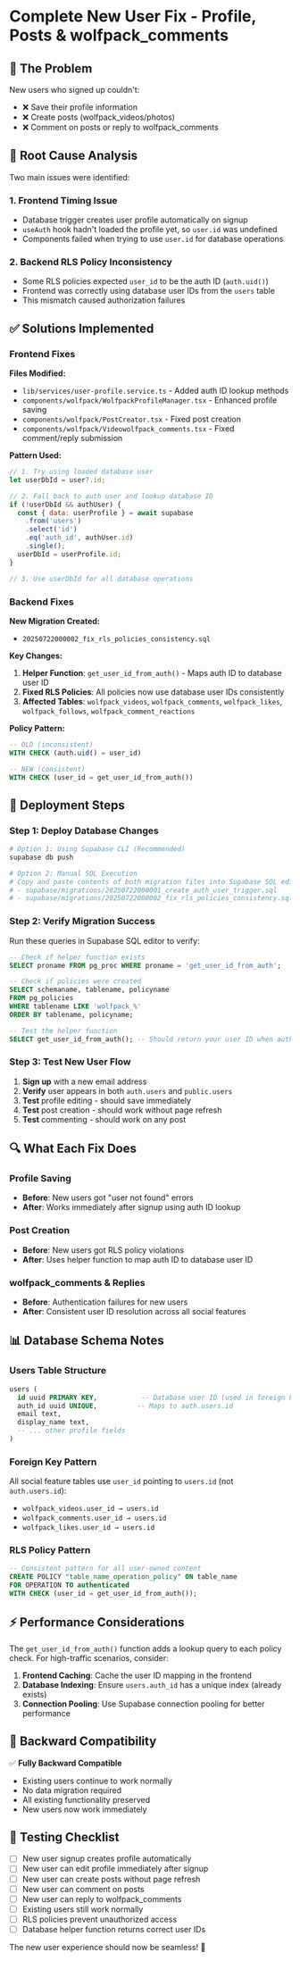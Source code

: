 # Complete New User Fix - Profile, Posts & wolfpack_comments

## 🐛 The Problem
New users who signed up couldn't:
- ❌ Save their profile information
- ❌ Create posts (wolfpack_videos/photos) 
- ❌ Comment on posts or reply to wolfpack_comments

## 🔧 Root Cause Analysis
Two main issues were identified:

### 1. **Frontend Timing Issue**
- Database trigger creates user profile automatically on signup
- `useAuth` hook hadn't loaded the profile yet, so `user.id` was undefined
- Components failed when trying to use `user.id` for database operations

### 2. **Backend RLS Policy Inconsistency**  
- Some RLS policies expected `user_id` to be the auth ID (`auth.uid()`)
- Frontend was correctly using database user IDs from the `users` table
- This mismatch caused authorization failures

## ✅ Solutions Implemented

### Frontend Fixes
**Files Modified:**
- `lib/services/user-profile.service.ts` - Added auth ID lookup methods
- `components/wolfpack/WolfpackProfileManager.tsx` - Enhanced profile saving
- `components/wolfpack/PostCreator.tsx` - Fixed post creation
- `components/wolfpack/Videowolfpack_comments.tsx` - Fixed comment/reply submission

**Pattern Used:**
```javascript
// 1. Try using loaded database user
let userDbId = user?.id;

// 2. Fall back to auth user and lookup database ID
if (!userDbId && authUser) {
  const { data: userProfile } = await supabase
    .from('users')
    .select('id')
    .eq('auth_id', authUser.id)
    .single();
  userDbId = userProfile.id;
}

// 3. Use userDbId for all database operations
```

### Backend Fixes
**New Migration Created:**
- `20250722000002_fix_rls_policies_consistency.sql`

**Key Changes:**
1. **Helper Function**: `get_user_id_from_auth()` - Maps auth ID to database user ID
2. **Fixed RLS Policies**: All policies now use database user IDs consistently
3. **Affected Tables**: `wolfpack_videos`, `wolfpack_comments`, `wolfpack_likes`, `wolfpack_follows`, `wolfpack_comment_reactions`

**Policy Pattern:**
```sql
-- OLD (inconsistent)
WITH CHECK (auth.uid() = user_id)

-- NEW (consistent)  
WITH CHECK (user_id = get_user_id_from_auth())
```

## 🚀 Deployment Steps

### Step 1: Deploy Database Changes
```bash
# Option 1: Using Supabase CLI (Recommended)
supabase db push

# Option 2: Manual SQL Execution
# Copy and paste contents of both migration files into Supabase SQL editor:
# - supabase/migrations/20250722000001_create_auth_user_trigger.sql
# - supabase/migrations/20250722000002_fix_rls_policies_consistency.sql
```

### Step 2: Verify Migration Success
Run these queries in Supabase SQL editor to verify:

```sql
-- Check if helper function exists
SELECT proname FROM pg_proc WHERE proname = 'get_user_id_from_auth';

-- Check if policies were created
SELECT schemaname, tablename, policyname 
FROM pg_policies 
WHERE tablename LIKE 'wolfpack_%' 
ORDER BY tablename, policyname;

-- Test the helper function
SELECT get_user_id_from_auth(); -- Should return your user ID when authenticated
```

### Step 3: Test New User Flow
1. **Sign up** with a new email address
2. **Verify** user appears in both `auth.users` and `public.users` 
3. **Test** profile editing - should save immediately
4. **Test** post creation - should work without page refresh
5. **Test** commenting - should work on any post

## 🔍 What Each Fix Does

### Profile Saving
- **Before**: New users got "user not found" errors
- **After**: Works immediately after signup using auth ID lookup

### Post Creation  
- **Before**: New users got RLS policy violations
- **After**: Uses helper function to map auth ID to database user ID

### wolfpack_comments & Replies
- **Before**: Authentication failures for new users
- **After**: Consistent user ID resolution across all social features

## 📊 Database Schema Notes

### Users Table Structure
```sql
users (
  id uuid PRIMARY KEY,           -- Database user ID (used in foreign keys)
  auth_id uuid UNIQUE,          -- Maps to auth.users.id  
  email text,
  display_name text,
  -- ... other profile fields
)
```

### Foreign Key Pattern
All social feature tables use `user_id` pointing to `users.id` (not `auth.users.id`):
- `wolfpack_videos.user_id → users.id`
- `wolfpack_comments.user_id → users.id`  
- `wolfpack_likes.user_id → users.id`

### RLS Policy Pattern
```sql
-- Consistent pattern for all user-owned content
CREATE POLICY "table_name_operation_policy" ON table_name
FOR OPERATION TO authenticated
WITH CHECK (user_id = get_user_id_from_auth());
```

## ⚡ Performance Considerations

The `get_user_id_from_auth()` function adds a lookup query to each policy check. For high-traffic scenarios, consider:

1. **Frontend Caching**: Cache the user ID mapping in the frontend
2. **Database Indexing**: Ensure `users.auth_id` has a unique index (already exists)
3. **Connection Pooling**: Use Supabase connection pooling for better performance

## 🔄 Backward Compatibility

✅ **Fully Backward Compatible**
- Existing users continue to work normally
- No data migration required
- All existing functionality preserved
- New users now work immediately

## 🧪 Testing Checklist

- [ ] New user signup creates profile automatically
- [ ] New user can edit profile immediately after signup
- [ ] New user can create posts without page refresh
- [ ] New user can comment on posts
- [ ] New user can reply to wolfpack_comments  
- [ ] Existing users still work normally
- [ ] RLS policies prevent unauthorized access
- [ ] Database helper function returns correct user IDs

The new user experience should now be seamless! 🎉